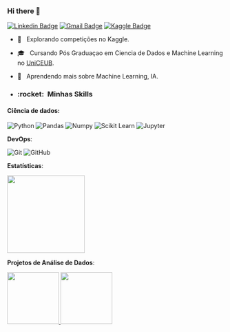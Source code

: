 ### Hi there 👋
[![Linkedin Badge](https://img.shields.io/badge/-LinkedIn-blue?style=flat-square&logo=Linkedin&logoColor=white&link=https://www.linkedin.com/in/lucas-cardoso-68498921///)](https://www.linkedin.com/in/lucas-cardoso-68498921//)
[![Gmail Badge](https://img.shields.io/badge/-Gmail-red?style=flat-square&logo=Gmail&logoColor=white&link=lucas11027@gmail.com)](lucas11027@gmail.com)
[![Kaggle Badge](https://img.shields.io/badge/-kaggle-blue?style=flat-square&logo=kaggle&logoColor=white&link=https://www.kaggle.com/lucascardoso12)](https://www.kaggle.com/lucascardoso12)



- 🤔 &nbsp; Explorando competições no Kaggle.
- 🎓 &nbsp; Cursando Pós Graduaçao em Ciencia de Dados e Machine Learning  no <a href=https://www.uniceub.br/>UniCEUB</a>.
- 🌱 &nbsp; Aprendendo mais sobre Machine Learning, IA.


- <h3> :rocket: &nbsp;Minhas Skills </h3>

#### Ciência de dados:
 ![Python](https://img.shields.io/badge/-Python-black?style=flat-square&logo=Python)
 ![Pandas](https://img.shields.io/badge/-Pandas-black?style=flat-square&logo=Pandas)
 ![Numpy](https://img.shields.io/badge/-Numpy-black?style=flat-square&logo=Numpy)
 ![Scikit Learn](https://img.shields.io/badge/-Scikit%20Learn-black?style=flat-square&logo=scikit-learn)
 ![Jupyter](https://img.shields.io/badge/-Jupyter-black?style=flat-square&logo=Jupyter)

 **DevOps**:

  ![Git](https://img.shields.io/badge/-Git-333333?style=flat&logo=git)
  ![GitHub](https://img.shields.io/badge/-GitHub-333333?style=flat&logo=github)

<b> Estatísticas</b>:
<br/>

<a href="https://github.com/lucasguima12">
  <img height="180em" src="https://github-readme-stats-iota-hazel-90.vercel.app/api?username=lucasguima12&theme=dracula&show_icons=true" />
</a>

<br/>

<b> Projetos de Análise de Dados</b>:

<a href="https://github.com/lucasguima12/Analise-de-Dados-SIOPE">
  <img height="120em" src="https://github-readme-stats-iota-hazel-90.vercel.app/api/pin/?username=lucasguima12&repo=Analise-de-Dados-SIOPE&theme=dark" />
</a>

<a href="https://github.com/lucasguima12/Analise-de-Dados-Enade">
  <img height="120em" src="https://github-readme-stats-iota-hazel-90.vercel.app/api/pin/?username=lucasguima12&repo=Analise-de-Dados-Enade&theme=dark" />
</a>

